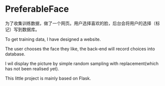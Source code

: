 # PreferableFace
为了收集训练数据，做了一个网页。用户选择喜欢的脸，后台会将用户的选择（标记）写到数据库。

To get training data, I have designed a website. 

The user chooses the face they like, the back-end will record choices into database.

I wil display the picture by simple random sampling with replacement(which has not been realised yet).

This little project is mainly based on Flask.

